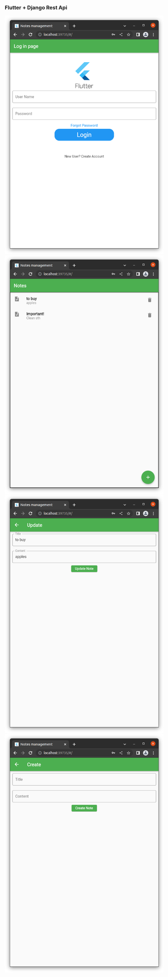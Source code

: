 ### Flutter + Django Rest Api

<div>

<img src="https://github.com/Qbason/Notes_Management_Flutter_Django/blob/main/images/1.png">

</div>
<div>

<img src="https://github.com/Qbason/Notes_Management_Flutter_Django/blob/main/images/2.png">

</div>
<div>

<img src="https://github.com/Qbason/Notes_Management_Flutter_Django/blob/main/images/3.png">

</div>
<div>

<img src="https://github.com/Qbason/Notes_Management_Flutter_Django/blob/main/images/4.png">

</div>


